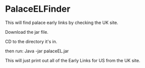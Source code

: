 # PalaceELFinder
This will find palace early links by checking the UK site.




Download the jar file.

CD to the directory it's in.

then run:
Java -jar palaceEL.jar

This will just print out all of the Early Links for US from the UK site.
